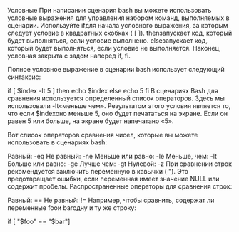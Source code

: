 Условные
При написании сценария bash вы можете использовать условные выражения для управления набором команд, выполняемых в сценарии. Используйте ifдля начала условного выражения, за которым следует условие в квадратных скобках ( [ ]). thenзапускает код, который будет выполняться, если условие выполнено. elseзапускает код, который будет выполняться, если условие не выполняется. Наконец, условная закрыта с задом наперед if, fi.

Полное условное выражение в сценарии bash использует следующий синтаксис:

if [ $index -lt 5 ]
then
  echo $index
else
  echo 5
fi
В сценариях Bash для сравнения используется определенный список операторов. Здесь мы использовали -lt«меньше чем». Результатом этого условия является то, что если $indexоно меньше 5, оно будет печататься на экране. Если он равен 5 или больше, на экране будет напечатано «5».

Вот список операторов сравнения чисел, которые вы можете использовать в сценариях bash:

Равный: -eq
Не равный: -ne
Меньше или равно: -le
Меньше, чем: -lt
Больше или равно: -ge
Лучше чем: -gt
Нулевой: -z
При сравнении строк рекомендуется заключить переменную в кавычки ( "). Это предотвращает ошибки, если переменная имеет значение NULL или содержит пробелы. Распространенные операторы для сравнения строк:

Равный: ==
Не равный: !=
Например, чтобы сравнить, содержат ли переменные fooи barодну и ту же строку:

if [ "$foo" == "$bar"]